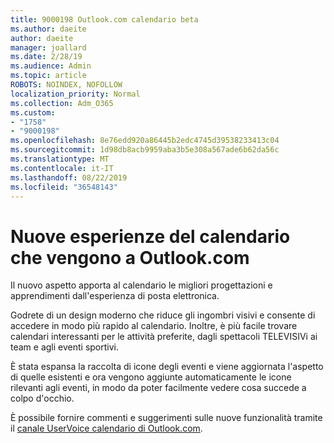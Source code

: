 ```yaml
---
title: 9000198 Outlook.com calendario beta
ms.author: daeite
author: daeite
manager: joallard
ms.date: 2/28/19
ms.audience: Admin
ms.topic: article
ROBOTS: NOINDEX, NOFOLLOW
localization_priority: Normal
ms.collection: Adm_O365
ms.custom:
- "1758"
- "9000198"
ms.openlocfilehash: 8e76edd920a86445b2edc4745d39538233413c04
ms.sourcegitcommit: 1d98db8acb9959aba3b5e308a567ade6b62da56c
ms.translationtype: MT
ms.contentlocale: it-IT
ms.lasthandoff: 08/22/2019
ms.locfileid: "36548143"
---
```

# <a name="new-calendar-experiences-coming-to-outlookcom"></a>Nuove esperienze del calendario che vengono a Outlook.com

Il nuovo aspetto apporta al calendario le migliori progettazioni e apprendimenti dall'esperienza di posta elettronica.

Godrete di un design moderno che riduce gli ingombri visivi e consente di accedere in modo più rapido al calendario. Inoltre, è più facile trovare calendari interessanti per le attività preferite, dagli spettacoli TELEVISIVi ai team e agli eventi sportivi.

È stata espansa la raccolta di icone degli eventi e viene aggiornata l'aspetto di quelle esistenti e ora vengono aggiunte automaticamente le icone rilevanti agli eventi, in modo da poter facilmente vedere cosa succede a colpo d'occhio.

È possibile fornire commenti e suggerimenti sulle nuove funzionalità tramite il [canale UserVoice calendario di Outlook.com](https://outlook.uservoice.com/forums/601444-new-experiences-in-outlook-com?category_id=209197).